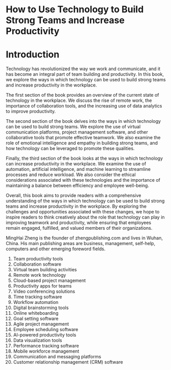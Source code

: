 # How to Use Technology to Build Strong Teams and Increase Productivity

# Introduction

Technology has revolutionized the way we work and communicate, and it has become an integral part of team building and productivity. In this book, we explore the ways in which technology can be used to build strong teams and increase productivity in the workplace.

The first section of the book provides an overview of the current state of technology in the workplace. We discuss the rise of remote work, the importance of collaboration tools, and the increasing use of data analytics to improve productivity.

The second section of the book delves into the ways in which technology can be used to build strong teams. We explore the use of virtual communication platforms, project management software, and other collaborative tools that promote effective teamwork. We also examine the role of emotional intelligence and empathy in building strong teams, and how technology can be leveraged to promote these qualities.

Finally, the third section of the book looks at the ways in which technology can increase productivity in the workplace. We examine the use of automation, artificial intelligence, and machine learning to streamline processes and reduce workload. We also consider the ethical considerations associated with these technologies and the importance of maintaining a balance between efficiency and employee well-being.

Overall, this book aims to provide readers with a comprehensive understanding of the ways in which technology can be used to build strong teams and increase productivity in the workplace. By exploring the challenges and opportunities associated with these changes, we hope to inspire readers to think creatively about the role that technology can play in improving teamwork and productivity, while ensuring that employees remain engaged, fulfilled, and valued members of their organizations.

MingHai Zheng is the founder of zhengpublishing.com and lives in Wuhan, China. His main publishing areas are business, management, self-help, computers and other emerging foreword fields.



1. Team productivity tools
2. Collaboration software
3. Virtual team building activities
4. Remote work technology
5. Cloud-based project management
6. Productivity apps for teams
7. Video conferencing solutions
8. Time tracking software
9. Workflow automation
10. Digital brainstorming tools
11. Online whiteboarding
12. Goal setting software
13. Agile project management
14. Employee scheduling software
15. AI-powered productivity tools
16. Data visualization tools
17. Performance tracking software
18. Mobile workforce management
19. Communication and messaging platforms
20. Customer relationship management (CRM) software


